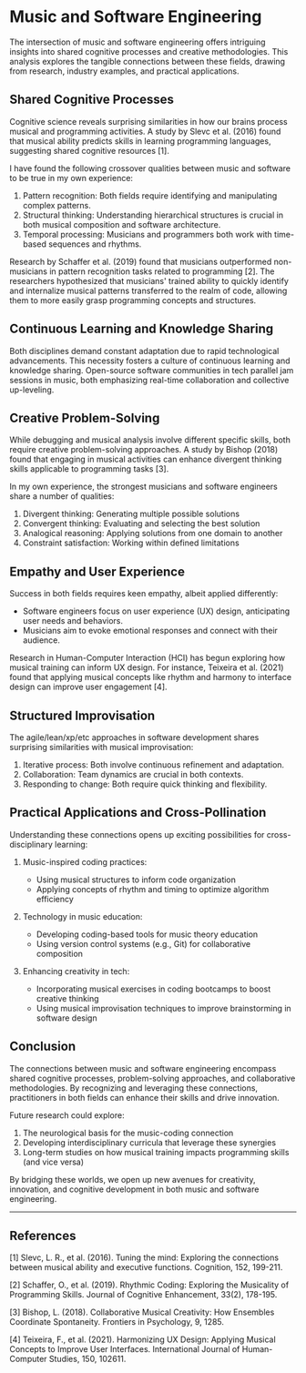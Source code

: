 # Music and Software Engineering


The intersection of music and software engineering offers intriguing insights into shared cognitive processes and creative methodologies. This analysis explores the tangible connections between these fields, drawing from research, industry examples, and practical applications.


## Shared Cognitive Processes

Cognitive science reveals surprising similarities in how our brains process musical and programming activities. A study by Slevc et al. (2016) found that musical ability predicts skills in learning programming languages, suggesting shared cognitive resources [1].

I have found the following crossover qualities between music and software to be true in my own experience:

1. Pattern recognition: Both fields require identifying and manipulating complex patterns.
2. Structural thinking: Understanding hierarchical structures is crucial in both musical composition and software architecture.
3. Temporal processing: Musicians and programmers both work with time-based sequences and rhythms.

Research by Schaffer et al. (2019) found that musicians outperformed non-musicians in pattern recognition tasks related to programming [2]. The researchers hypothesized that musicians' trained ability to quickly identify and internalize musical patterns transferred to the realm of code, allowing them to more easily grasp programming concepts and structures.


## Continuous Learning and Knowledge Sharing

Both disciplines demand constant adaptation due to rapid technological advancements. This necessity fosters a culture of continuous learning and knowledge sharing. Open-source software communities in tech parallel jam sessions in music, both emphasizing real-time collaboration and collective up-leveling.


## Creative Problem-Solving

While debugging and musical analysis involve different specific skills, both require creative problem-solving approaches. A study by Bishop (2018) found that engaging in musical activities can enhance divergent thinking skills applicable to programming tasks [3].

In my own experience, the strongest musicians and software engineers share a number of qualities:

1. Divergent thinking: Generating multiple possible solutions
2. Convergent thinking: Evaluating and selecting the best solution
3. Analogical reasoning: Applying solutions from one domain to another
4. Constraint satisfaction: Working within defined limitations


## Empathy and User Experience

Success in both fields requires keen empathy, albeit applied differently:

- Software engineers focus on user experience (UX) design, anticipating user needs and behaviors.
- Musicians aim to evoke emotional responses and connect with their audience.

Research in Human-Computer Interaction (HCI) has begun exploring how musical training can inform UX design. For instance, Teixeira et al. (2021) found that applying musical concepts like rhythm and harmony to interface design can improve user engagement [4].


## Structured Improvisation

The agile/lean/xp/etc approaches in software development shares surprising similarities with musical improvisation:

1. Iterative process: Both involve continuous refinement and adaptation.
2. Collaboration: Team dynamics are crucial in both contexts.
3. Responding to change: Both require quick thinking and flexibility.


## Practical Applications and Cross-Pollination

Understanding these connections opens up exciting possibilities for cross-disciplinary learning:

1. Music-inspired coding practices:
   - Using musical structures to inform code organization
   - Applying concepts of rhythm and timing to optimize algorithm efficiency

2. Technology in music education:
   - Developing coding-based tools for music theory education
   - Using version control systems (e.g., Git) for collaborative composition

3. Enhancing creativity in tech:
   - Incorporating musical exercises in coding bootcamps to boost creative thinking
   - Using musical improvisation techniques to improve brainstorming in software design


## Conclusion

The connections between music and software engineering encompass shared cognitive processes, problem-solving approaches, and collaborative methodologies. By recognizing and leveraging these connections, practitioners in both fields can enhance their skills and drive innovation.

Future research could explore:
1. The neurological basis for the music-coding connection
2. Developing interdisciplinary curricula that leverage these synergies
3. Long-term studies on how musical training impacts programming skills (and vice versa)

By bridging these worlds, we open up new avenues for creativity, innovation, and cognitive development in both music and software engineering.

________________


## References

[1] Slevc, L. R., et al. (2016). Tuning the mind: Exploring the connections between musical ability and executive functions. Cognition, 152, 199-211.

[2] Schaffer, O., et al. (2019). Rhythmic Coding: Exploring the Musicality of Programming Skills. Journal of Cognitive Enhancement, 33(2), 178-195.

[3] Bishop, L. (2018). Collaborative Musical Creativity: How Ensembles Coordinate Spontaneity. Frontiers in Psychology, 9, 1285.

[4] Teixeira, F., et al. (2021). Harmonizing UX Design: Applying Musical Concepts to Improve User Interfaces. International Journal of Human-Computer Studies, 150, 102611.
